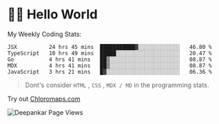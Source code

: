 # 👋🏽 Hello World 

<!--![Deepankar's github stats](https://github-readme-stats.vercel.app/api?username=Deep-Codes&count_private=true&show_icons=true&theme=radical)-->
My Weekly Coding Stats:

<!--START_SECTION:waka-->
```text
JSX          24 hrs 45 mins  ███████████▓░░░░░░░░░░░░░   46.80 % 
TypeScript   10 hrs 49 mins  █████░░░░░░░░░░░░░░░░░░░░   20.47 % 
Go           4 hrs 41 mins   ██▒░░░░░░░░░░░░░░░░░░░░░░   08.87 % 
MDX          4 hrs 41 mins   ██▒░░░░░░░░░░░░░░░░░░░░░░   08.87 % 
JavaScript   3 hrs 21 mins   █▓░░░░░░░░░░░░░░░░░░░░░░░   06.36 % 
```
<!--END_SECTION:waka-->

> Dont's consider `HTML` , `CSS` , `MDX / MD` in the programming stats.

Try out [Chloromaps.com](https://www.chloromaps.com/)

<p align="left"> <img src="https://komarev.com/ghpvc/?username=Deep-Codes&label=Views&color=blue&style=plastic" alt="Deepankar Page Views" /> </p>

